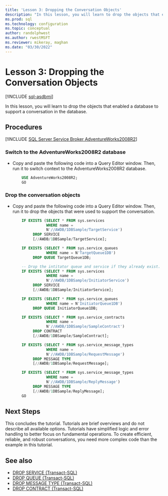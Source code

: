 ```yaml
---
title: 'Lesson 3: Dropping the Conversation Objects'
description: "In this lesson, you will learn to drop the objects that enabled a database to support a conversation in the database."
ms.prod: sql
ms.technology: configuration
ms.topic: conceptual
author: randolphwest
ms.author: rwestMSFT
ms.reviewer: mikeray, maghan
ms.date: "03/30/2022"
---
```


# Lesson 3: Dropping the Conversation Objects

[!INCLUDE [sql-asdbmi](../../includes/applies-to-version/sql-asdbmi.md)]

In this lesson, you will learn to drop the objects that enabled a database to support a conversation in the database.

## Procedures

[!INCLUDE [SQL Server Service Broker AdventureWorks2008R2](../../includes/service-broker-adventureworks-2008-r2.md)]

### Switch to the AdventureWorks2008R2 database

- Copy and paste the following code into a Query Editor window. Then, run it to switch context to the AdventureWorks2008R2 database.

    ```sql
        USE AdventureWorks2008R2;
        GO
    ```

### Drop the conversation objects

- Copy and paste the following code into a Query Editor window. Then, run it to drop the objects that were used to support the conversation.

    ```sql
        IF EXISTS (SELECT * FROM sys.services
                   WHERE name =
                   N'//AWDB/1DBSample/TargetService')
             DROP SERVICE
             [//AWDB/1DBSample/TargetService];

        IF EXISTS (SELECT * FROM sys.service_queues
                   WHERE name = N'TargetQueue1DB')
             DROP QUEUE TargetQueue1DB;

        -- Drop the intitator queue and service if they already exist.
        IF EXISTS (SELECT * FROM sys.services
                   WHERE name =
                   N'//AWDB/1DBSample/InitiatorService')
             DROP SERVICE
             [//AWDB/1DBSample/InitiatorService];

        IF EXISTS (SELECT * FROM sys.service_queues
                   WHERE name = N'InitiatorQueue1DB')
             DROP QUEUE InitiatorQueue1DB;

        IF EXISTS (SELECT * FROM sys.service_contracts
                   WHERE name =
                   N'//AWDB/1DBSample/SampleContract')
             DROP CONTRACT
             [//AWDB/1DBSample/SampleContract];

        IF EXISTS (SELECT * FROM sys.service_message_types
                   WHERE name =
                   N'//AWDB/1DBSample/RequestMessage')
             DROP MESSAGE TYPE
             [//AWDB/1DBSample/RequestMessage];

        IF EXISTS (SELECT * FROM sys.service_message_types
                   WHERE name =
                   N'//AWDB/1DBSample/ReplyMessage')
             DROP MESSAGE TYPE
             [//AWDB/1DBSample/ReplyMessage];
        GO
    ```

## Next Steps

This concludes the tutorial. Tutorials are brief overviews and do not describe all available options. Tutorials have simplified logic and error handling to better focus on fundamental operations. To create efficient, reliable, and robust conversations, you need more complex code than the example in this tutorial.

## See also

- [DROP SERVICE (Transact-SQL)](../../t-sql/statements/drop-service-transact-sql.md)
- [DROP QUEUE (Transact-SQL)](../../t-sql/statements/drop-queue-transact-sql.md)
- [DROP MESSAGE TYPE (Transact-SQL)](../../t-sql/statements/drop-message-type-transact-sql.md)
- [DROP CONTRACT (Transact-SQL)](../../t-sql/statements/drop-contract-transact-sql.md)
